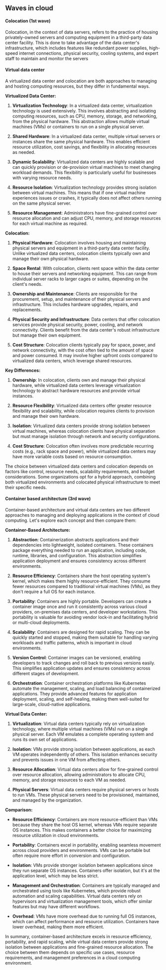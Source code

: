 ## Waves in cloud 
#### Colocation (1st wave)
Colocation, in the context of data servers, refers to the practice of housing privately-owned servers and computing equipment in a third-party data center facility. This is done to take advantage of the data center's infrastructure, which includes features like redundant power supplies, high-speed internet connections, physical security, cooling systems, and expert staff to maintain and monitor the servers

#### Virtual data center 
A virtualized data center and colocation are both approaches to managing and hosting computing resources, but they differ in fundamental ways.

**Virtualized Data Center:**

1. **Virtualization Technology**: In a virtualized data center, virtualization technology is used extensively. This involves abstracting and isolating computing resources, such as CPU, memory, storage, and networking, from the physical hardware. This abstraction allows multiple virtual machines (VMs) or containers to run on a single physical server.

2. **Shared Hardware**: In a virtualized data center, multiple virtual servers or instances share the same physical hardware. This enables efficient resource utilization, cost savings, and flexibility in allocating resources as needed.

3. **Dynamic Scalability**: Virtualized data centers are highly scalable and can quickly provision or de-provision virtual machines to meet changing workload demands. This flexibility is particularly useful for businesses with varying resource needs.

4. **Resource Isolation**: Virtualization technology provides strong isolation between virtual machines. This means that if one virtual machine experiences issues or crashes, it typically does not affect others running on the same physical server.

5. **Resource Management**: Administrators have fine-grained control over resource allocation and can adjust CPU, memory, and storage resources for each virtual machine as required.

**Colocation:**

1. **Physical Hardware**: Colocation involves housing and maintaining physical servers and equipment in a third-party data center facility. Unlike virtualized data centers, colocation clients typically own and manage their own physical hardware.

2. **Space Rental**: With colocation, clients rent space within the data center to house their servers and networking equipment. This can range from individual server racks to larger cages or suites, depending on the client's needs.

3. **Ownership and Maintenance**: Clients are responsible for the procurement, setup, and maintenance of their physical servers and infrastructure. This includes hardware upgrades, repairs, and replacements.

4. **Physical Security and Infrastructure**: Data centers that offer colocation services provide physical security, power, cooling, and network connectivity. Clients benefit from the data center's robust infrastructure but manage their own equipment.

5. **Cost Structure**: Colocation clients typically pay for space, power, and network connectivity, with the cost often tied to the amount of space and power consumed. It may involve higher upfront costs compared to virtualized data centers, which leverage shared resources.

**Key Differences:**

1. **Ownership**: In colocation, clients own and manage their physical hardware, while virtualized data centers leverage virtualization technology to abstract hardware resources and provide virtual instances.

2. **Resource Flexibility**: Virtualized data centers offer greater resource flexibility and scalability, while colocation requires clients to provision and manage their own hardware.

3. **Isolation**: Virtualized data centers provide strong isolation between virtual machines, whereas colocation clients have physical separation but must manage isolation through network and security configurations.

4. **Cost Structure**: Colocation often involves more predictable recurring costs (e.g., rack space and power), while virtualized data centers may have more variable costs based on resource consumption.

The choice between virtualized data centers and colocation depends on factors like control, resource needs, scalability requirements, and budget considerations. Some organizations opt for a hybrid approach, combining both virtualized environments and colocated physical infrastructure to meet their specific needs.

#### Container based architecture (3rd wave)
Container-based architecture and virtual data centers are two different approaches to managing and deploying applications in the context of cloud computing. Let's explore each concept and then compare them:

**Container-Based Architecture:**

1. **Abstraction**: Containerization abstracts applications and their dependencies into lightweight, isolated containers. These containers package everything needed to run an application, including code, runtime, libraries, and configuration. This abstraction simplifies application deployment and ensures consistency across different environments.

2. **Resource Efficiency**: Containers share the host operating system's kernel, which makes them highly resource-efficient. They consume fewer resources compared to traditional virtual machines (VMs), as they don't require a full OS for each instance.

3. **Portability**: Containers are highly portable. Developers can create a container image once and run it consistently across various cloud providers, on-premises data centers, and developer workstations. This portability is valuable for avoiding vendor lock-in and facilitating hybrid or multi-cloud deployments.

4. **Scalability**: Containers are designed for rapid scaling. They can be quickly started and stopped, making them suitable for handling varying workloads and traffic patterns, which is important in cloud environments.

5. **Version Control**: Container images can be versioned, enabling developers to track changes and roll back to previous versions easily. This simplifies application updates and ensures consistency across different stages of development.

6. **Orchestration**: Container orchestration platforms like Kubernetes automate the management, scaling, and load balancing of containerized applications. They provide advanced features for application deployment, scaling, and self-healing, making them well-suited for large-scale, cloud-native applications.

**Virtual Data Center:**

1. **Virtualization**: Virtual data centers typically rely on virtualization technology, where multiple virtual machines (VMs) run on a single physical server. Each VM emulates a complete operating system and runs its own set of applications.

2. **Isolation**: VMs provide strong isolation between applications, as each VM operates independently of others. This isolation enhances security and prevents issues in one VM from affecting others.

3. **Resource Allocation**: Virtual data centers allow for fine-grained control over resource allocation, allowing administrators to allocate CPU, memory, and storage resources to each VM as needed.

4. **Physical Servers**: Virtual data centers require physical servers or hosts to run VMs. These physical servers need to be provisioned, maintained, and managed by the organization.

**Comparison:**

- **Resource Efficiency**: Containers are more resource-efficient than VMs because they share the host OS kernel, whereas VMs require separate OS instances. This makes containers a better choice for maximizing resource utilization in cloud environments.

- **Portability**: Containers excel in portability, enabling seamless movement across cloud providers and environments. VMs can be portable but often require more effort in conversion and configuration.

- **Isolation**: VMs provide stronger isolation between applications since they run separate OS instances. Containers offer isolation, but it's at the application level, which may be less strict.

- **Management and Orchestration**: Containers are typically managed and orchestrated using tools like Kubernetes, which provide robust automation and scaling capabilities. Virtual data centers rely on hypervisors and virtualization management tools, which offer similar features but may have different workflows.

- **Overhead**: VMs have more overhead due to running full OS instances, which can affect performance and resource utilization. Containers have lower overhead, making them more efficient.

In summary, container-based architecture excels in resource efficiency, portability, and rapid scaling, while virtual data centers provide strong isolation between applications and fine-grained resource allocation. The choice between them depends on specific use cases, resource requirements, and management preferences in a cloud computing environment.
